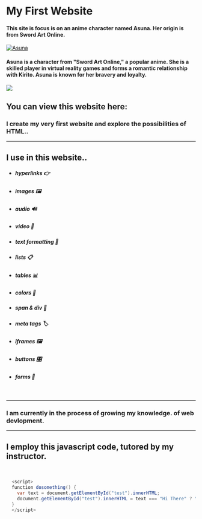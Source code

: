 # My First Website

#### This site is  focus is on an anime character named Asuna. Her origin is from Sword Art Online.
[![Asuna](https://media.tenor.com/qFACW-ey5xoAAAAC/asuna-xeno-n461.gif "Asuna")](https://swordartonline.fandom.com/wiki/Yuuki_Asuna "Asuna")




#### Asuna is a character from "Sword Art Online," a popular anime. She is a skilled player in virtual reality games and forms a romantic relationship with Kirito. Asuna is known for her bravery and loyalty.
![](https://media.tenor.com/Fz3fwf0ETCoAAAAC/asuna-sao.gif)

## You can view this website here:








###  I create my very first website and explore the possibilities of HTML..

------------


## **I use in this website..**





- ##### hyperlinks 👉
- ##### images 🖼️
- ##### audio 🔊
- ##### video 🎥
- ##### text formatting 💬
- ##### lists 📋
- ##### tables 📊
- ##### colors 🎨
- ##### span & div 🧩
- ##### meta tags 🏷️
- ##### iframes 🖼️
- ##### buttons 🎛️
- ##### forms 📝

<br>



------------


### I am currently in the process of growing my knowledge. of web devlopment.


------------


## I employ this javascript code, tutored by my instructor.

<br>

```java
  <script>
  function dosomething() {
    var text = document.getElementById("test").innerHTML;
    document.getElementById("test").innerHTML = text === "Hi There" ? "Bye There" : "Hi There";
  }
  </script>
```
<br>


